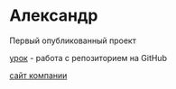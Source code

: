 

# Александр
Первый опубликованный проект

[урок](https://alex2102.github.io/lesson/ "Опубликованный проект") - работа с репозиторием на GitHub

[сайт компании](https://alex2102.github.io/company/ "Опубликованный проект")
